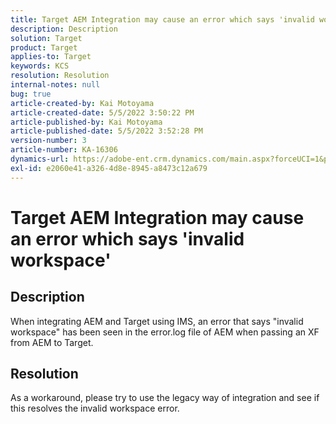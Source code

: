 ```yaml
---
title: Target AEM Integration may cause an error which says 'invalid workspace'
description: Description
solution: Target
product: Target
applies-to: Target
keywords: KCS
resolution: Resolution
internal-notes: null
bug: true
article-created-by: Kai Motoyama
article-created-date: 5/5/2022 3:50:22 PM
article-published-by: Kai Motoyama
article-published-date: 5/5/2022 3:52:28 PM
version-number: 3
article-number: KA-16306
dynamics-url: https://adobe-ent.crm.dynamics.com/main.aspx?forceUCI=1&pagetype=entityrecord&etn=knowledgearticle&id=db773d0d-8bcc-ec11-a7b5-6045bd00d995
exl-id: e2060e41-a326-4d8e-8945-a8473c12a679
---
```

# Target AEM Integration may cause an error which says 'invalid workspace'

## Description


When integrating AEM and Target using IMS, an error that says "invalid workspace" has been seen in the error.log file of AEM when passing an XF from AEM to Target.


## Resolution


As a workaround, please try to use the legacy way of integration and see if this resolves the invalid workspace error.
